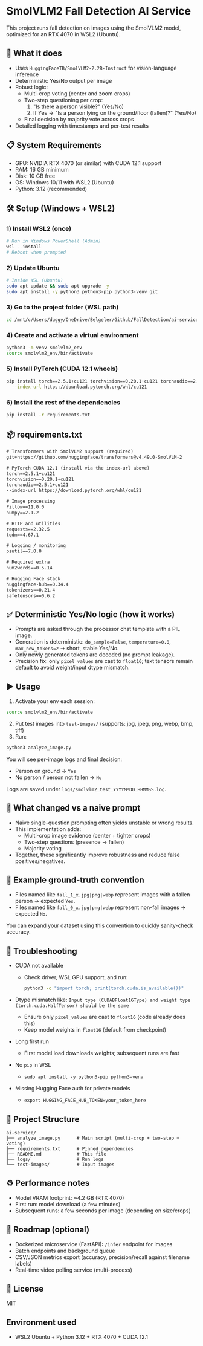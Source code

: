 # SmolVLM2 Fall Detection AI Service

This project runs fall detection on images using the SmolVLM2 model, optimized for an RTX 4070 in WSL2 (Ubuntu).

## 🚀 What it does

- Uses `HuggingFaceTB/SmolVLM2-2.2B-Instruct` for vision-language inference
- Deterministic Yes/No output per image
- Robust logic:
  - Multi-crop voting (center and zoom crops)
  - Two-step questioning per crop:
    1) "Is there a person visible?" (Yes/No)
    2) If Yes → "Is a person lying on the ground/floor (fallen)?" (Yes/No)
  - Final decision by majority vote across crops
- Detailed logging with timestamps and per-test results

## 📋 System Requirements

- GPU: NVIDIA RTX 4070 (or similar) with CUDA 12.1 support
- RAM: 16 GB minimum
- Disk: 10 GB free
- OS: Windows 10/11 with WSL2 (Ubuntu)
- Python: 3.12 (recommended)

## 🛠️ Setup (Windows + WSL2)

### 1) Install WSL2 (once)
```powershell
# Run in Windows PowerShell (Admin)
wsl --install
# Reboot when prompted
```

### 2) Update Ubuntu
```bash
# Inside WSL (Ubuntu)
sudo apt update && sudo apt upgrade -y
sudo apt install -y python3 python3-pip python3-venv git
```

### 3) Go to the project folder (WSL path)
```bash
cd /mnt/c/Users/duggy/OneDrive/Belgeler/Github/FallDetection/ai-service
```

### 4) Create and activate a virtual environment
```bash
python3 -m venv smolvlm2_env
source smolvlm2_env/bin/activate
```

### 5) Install PyTorch (CUDA 12.1 wheels)
```bash
pip install torch==2.5.1+cu121 torchvision==0.20.1+cu121 torchaudio==2.5.1+cu121 \
  --index-url https://download.pytorch.org/whl/cu121
```

### 6) Install the rest of the dependencies
```bash
pip install -r requirements.txt
```

## 📦 requirements.txt

```txt
# Transformers with SmolVLM2 support (required)
git+https://github.com/huggingface/transformers@v4.49.0-SmolVLM-2

# PyTorch CUDA 12.1 (install via the index-url above)
torch==2.5.1+cu121
torchvision==0.20.1+cu121
torchaudio==2.5.1+cu121
--index-url https://download.pytorch.org/whl/cu121

# Image processing
Pillow==11.0.0
numpy==2.1.2

# HTTP and utilities
requests==2.32.5
tqdm==4.67.1

# Logging / monitoring
psutil==7.0.0

# Required extra
num2words==0.5.14

# Hugging Face stack
huggingface-hub==0.34.4
tokenizers==0.21.4
safetensors==0.6.2
```

## ✅ Deterministic Yes/No logic (how it works)

- Prompts are asked through the processor chat template with a PIL image.
- Generation is deterministic: `do_sample=False`, `temperature=0.0`, `max_new_tokens=2` → short, stable Yes/No.
- Only newly generated tokens are decoded (no prompt leakage).
- Precision fix: only `pixel_values` are cast to `float16`; text tensors remain default to avoid weight/input dtype mismatch.

## ▶️ Usage

1) Activate your env each session:
```bash
source smolvlm2_env/bin/activate
```
2) Put test images into `test-images/` (supports: jpg, jpeg, png, webp, bmp, tiff)
3) Run:
```bash
python3 analyze_image.py
```

You will see per-image logs and final decision:
- Person on ground → `Yes`
- No person / person not fallen → `No`

Logs are saved under `logs/smolvlm2_test_YYYYMMDD_HHMMSS.log`.

## 🧠 What changed vs a naive prompt

- Naive single-question prompting often yields unstable or wrong results.
- This implementation adds:
  - Multi-crop image evidence (center + tighter crops)
  - Two-step questions (presence → fallen)
  - Majority voting
- Together, these significantly improve robustness and reduce false positives/negatives.

## 🧪 Example ground-truth convention

- Files named like `fall_1_x.jpg|png|webp` represent images with a fallen person → expected `Yes`.
- Files named like `fall_0_x.jpg|png|webp` represent non-fall images → expected `No`.

You can expand your dataset using this convention to quickly sanity-check accuracy.

## 🔧 Troubleshooting

- CUDA not available
  - Check driver, WSL GPU support, and run:
    ```bash
    python3 -c "import torch; print(torch.cuda.is_available())"
    ```

- Dtype mismatch like: `Input type (CUDABFloat16Type) and weight type (torch.cuda.HalfTensor) should be the same`
  - Ensure only `pixel_values` are cast to `float16` (code already does this)
  - Keep model weights in `float16` (default from checkpoint)

- Long first run
  - First model load downloads weights; subsequent runs are fast

- No `pip` in WSL
  - `sudo apt install -y python3-pip python3-venv`

- Missing Hugging Face auth for private models
  - `export HUGGING_FACE_HUB_TOKEN=your_token_here`

## 📁 Project Structure

```
ai-service/
├── analyze_image.py      # Main script (multi-crop + two-step + voting)
├── requirements.txt      # Pinned dependencies
├── README.md             # This file
├── logs/                 # Run logs
└── test-images/          # Input images
```

## ⚙️ Performance notes

- Model VRAM footprint: ~4.2 GB (RTX 4070)
- First run: model download (a few minutes)
- Subsequent runs: a few seconds per image (depending on size/crops)

## 🧭 Roadmap (optional)

- Dockerized microservice (FastAPI): `/infer` endpoint for images
- Batch endpoints and background queue
- CSV/JSON metrics export (accuracy, precision/recall against filename labels)
- Real-time video polling service (multi-process)

## 📄 License

MIT

## Environment used

- WSL2 Ubuntu + Python 3.12 + RTX 4070 + CUDA 12.1
